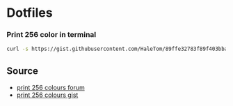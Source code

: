 # Dotfiles

### Print 256 color in terminal

```sh
curl -s https://gist.githubusercontent.com/HaleTom/89ffe32783f89f403bba96bd7bcd1263/raw/ | bash
```

## Source

- [print 256 colours forum](https://askubuntu.com/questions/821157/print-a-256-color-test-pattern-in-the-terminal)
- [print 256 colours gist](https://gist.github.com/HaleTom/89ffe32783f89f403bba96bd7bcd1263/)
